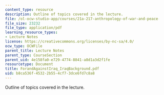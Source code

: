 ```yaml
---
content_type: resource
description: Outline of topics covered in the lecture.
file: /ol-ocw-studio-app/courses/21a-217-anthropology-of-war-and-peace-fall-2004/b8ca536f45322b554cf73dce6fd7c8a8_ForandAgainstIraq_IraqBackground.pdf
file_size: 23232
file_type: application/pdf
learning_resource_types:
- Lecture Notes
license: https://creativecommons.org/licenses/by-nc-sa/4.0/
ocw_type: OCWFile
parent_title: Lecture Notes
parent_type: CourseSection
parent_uid: 4e158fa0-e729-4774-8841-a8d1a3d2f1fe
resourcetype: Document
title: ForandAgainstIraq_IraqBackground.pdf
uid: b8ca536f-4532-2b55-4cf7-3dce6fd7c8a8
---
```

Outline of topics covered in the lecture.